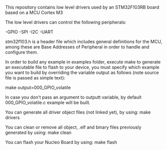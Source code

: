 This repository contains low level drivers used by an STM32F103RB board based on a MCU Cortex M3

The low level drivers can control the following peripherals:

-GPIO
-SPI
-I2C
-UART

stm32f103.h is a header file which includes general definitions for the MCU, among these are Base Addresses of Peripheral in order
to handle and configure them.

In order to build any example in examples folder, execute make to generate an executable file to flash to your device, you must specify which example you want to build by overriding the variable output as follows (note source file is passed as simple text): 

make output=000_GPIO_volatile

In case you don't pass an argument to outputt variable, by default 000_GPIO_volatile.c example will be built.

You can generate all driver object files (not linked yet), by using:
make drivers

You can clean or remove all object, .elf and binary files previously generated by using:
make clean

You can flash your Nucleo Board by using:
make flash
